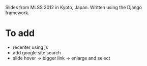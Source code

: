 Slides from MLSS 2012 in Kyoto, Japan. Written using the Django framework.



To add
==============

 * recenter using js
 * add google site search
 * slide hover -> bigger link -> enlarge and select
